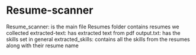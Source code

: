 # Resume-scanner
Resume_scanner: is the main file
Resumes folder contains resumes we collected
extracted-text: has extracted text from pdf
output.txt: has the skills set in general
extracted_skills: contains all the skills from the resumes along with their resume name
